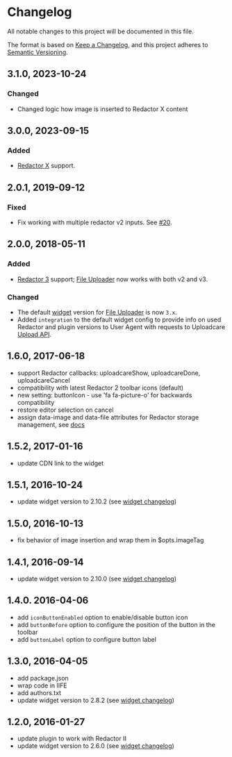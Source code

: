 # Changelog

All notable changes to this project will be documented in this file.

The format is based on [Keep a Changelog](http://keepachangelog.com/en/1.0.0/),
and this project adheres to
[Semantic Versioning](http://semver.org/spec/v2.0.0.html).

## 3.1.0, 2023-10-24

### Changed

* Changed logic how image is inserted to Redactor X content

## 3.0.0, 2023-09-15

### Added

* [Redactor X][redactor-home] support.

## 2.0.1, 2019-09-12

### Fixed

* Fix working with multiple redactor v2 inputs. See [#20][pr-20].

[pr-20]: https://github.com/uploadcare/uploadcare-redactor/pull/20

## 2.0.0, 2018-05-11

### Added

* [Redactor 3][redactor-home] support; [File Uploader][github-redactor] now
  works with both v2 and v3.

### Changed

* The default [widget][uc-feature-widget] version for
  [File Uploader][github-redactor] is now `3.x`.
* Added `integration` to the default widget config to provide info on used
  Redactor and plugin versions to User Agent with requests to Uploadcare
  [Upload API][uc-docs-api-reference-upload].

[redactor-home]: https://imperavi.com/redactor/
[github-redactor]: https://github.com/uploadcare/uploadcare-redactor/
[uc-feature-widget]: https://uploadcare.com/features/widget/
[uc-docs-api-reference-upload]: https://uploadcare.com/docs/api_reference/upload/

## 1.6.0, 2017-06-18

- support Redactor callbacks: uploadcareShow, uploadcareDone, uploadcareCancel
- compatibility with latest Redactor 2 toolbar icons (default)
- new setting: buttonIcon - use 'fa fa-picture-o' for backwards compatibility
- restore editor selection on cancel
- assign data-image and data-file attributes for Redactor storage management,
  see [docs](https://imperavi.com/redactor/docs/storage/)

## 1.5.2, 2017-01-16

- update CDN link to the widget

## 1.5.1, 2016-10-24

- update widget version to 2.10.2 (see [widget changelog][widget changelog])

## 1.5.0, 2016-10-13

- fix behavior of image insertion and wrap them in $opts.imageTag

## 1.4.1, 2016-09-14

- update widget version to 2.10.0 (see [widget changelog][widget changelog])

## 1.4.0. 2016-04-06

- add `iconButtonEnabled` option to enable/disable button icon
- add `buttonBefore` option to configure the position of the button in the toolbar
- add `buttonLabel` option to configure button label

## 1.3.0, 2016-04-05

- add package.json
- wrap code in IIFE
- add authors.txt
- update widget version to 2.8.2 (see [widget changelog][widget changelog])

## 1.2.0, 2016-01-27

- update plugin to work with Redactor II
- update widget version to 2.6.0 (see [widget changelog][widget changelog])


[widget changelog]: https://github.com/uploadcare/uploadcare-widget/blob/master/HISTORY.markdown
